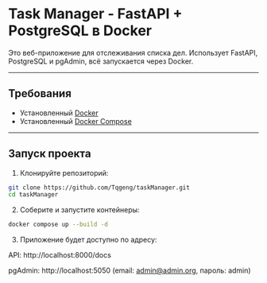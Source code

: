 # Task Manager - FastAPI + PostgreSQL в Docker

Это веб-приложение для отслеживания списка дел. Использует FastAPI, PostgreSQL и pgAdmin, всё запускается через Docker.

---

## Требования

- Установленный [Docker](https://www.docker.com/)
- Установленный [Docker Compose](https://docs.docker.com/compose/)

---

## Запуск проекта

1. Клонируйте репозиторий:

```bash
git clone https://github.com/Tqgeng/taskManager.git
cd taskManager
```
 
2. Соберите и запустите контейнеры:
```bash
docker compose up --build -d
```

3. Приложение будет доступно по адресу:

API: http://localhost:8000/docs

pgAdmin: http://localhost:5050 (email: admin@admin.org, пароль: admin)
